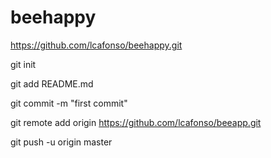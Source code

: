 # beehappy

https://github.com/lcafonso/beehappy.git

git init

git add README.md

git commit -m "first commit"

git remote add origin https://github.com/lcafonso/beeapp.git

git push -u origin master